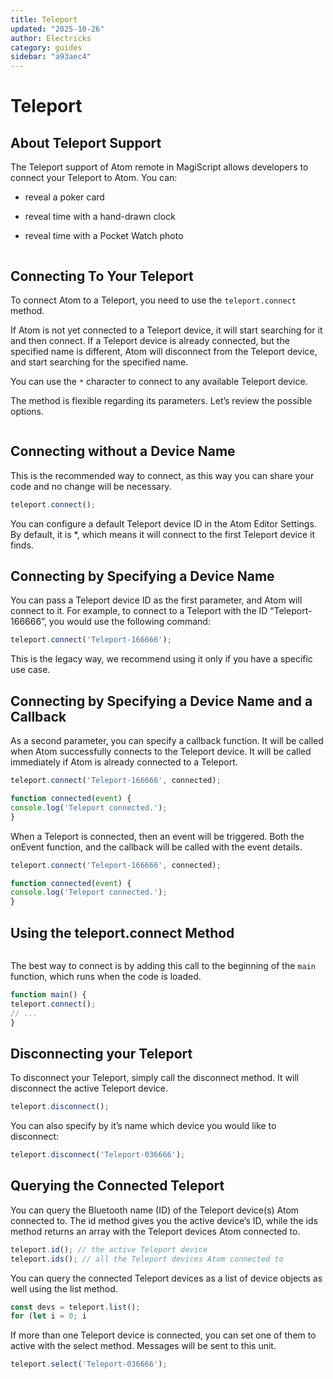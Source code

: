 ```yaml
---
title: Teleport
updated: "2025-10-26"
author: Electricks
category: guides
sidebar: "a93aec4"
---
```


# Teleport

## About Teleport Support

The Teleport support of Atom remote in MagiScript allows developers to connect your Teleport to Atom. You can:

- reveal a poker card

- reveal time with a hand-drawn clock

- reveal time with a Pocket Watch photo

```javascript

```

## Connecting To Your Teleport

To connect Atom to a Teleport, you need to use the `teleport.connect` method.

If Atom is not yet connected to a Teleport device, it will start searching for it and then connect. If a Teleport device is already connected, but the specified name is different, Atom will disconnect from the Teleport device, and start searching for the specified name.

You can use the `*` character to connect to any available Teleport device.

The method is flexible regarding its parameters. Let’s review the possible options.

```javascript

```

## Connecting without a Device Name

This is the recommended way to connect, as this way you can share your code and no change will be necessary.

```javascript
teleport.connect();
```

You can configure a default Teleport device ID in the Atom Editor Settings. By default, it is *, which means it will connect to the first Teleport device it finds.

## Connecting by Specifying a Device Name

You can pass a Teleport device ID as the first parameter, and Atom will connect to it. For example, to connect to a Teleport with the ID “Teleport-166666”, you would use the following command:

```javascript
teleport.connect('Teleport-166666');
```

This is the legacy way, we recommend using it only if you have a specific use case.

## Connecting by Specifying a Device Name and a Callback

As a second parameter, you can specify a callback function. It will be called when Atom successfully connects to the Teleport device. It will be called immediately if Atom is already connected to a Teleport.

```javascript
teleport.connect('Teleport-166666', connected);

function connected(event) {
console.log('Teleport connected.');
}
```

When a Teleport is connected, then an event will be triggered. Both the onEvent function, and the callback will be called with the event details.

```javascript
teleport.connect('Teleport-166666', connected);

function connected(event) {
console.log('Teleport connected.');
}
```

## Using the teleport.connect Method

```javascript

```

The best way to connect is by adding this call to the beginning of the `main` function, which runs when the code is loaded.

```javascript
function main() {
teleport.connect();
// ...
}
```

## Disconnecting your Teleport

To disconnect your Teleport, simply call the disconnect method. It will disconnect the active Teleport device.

```javascript
teleport.disconnect();
```

You can also specify by it’s name which device you would like to disconnect:

```javascript
teleport.disconnect('Teleport-036666');
```

## Querying the Connected Teleport

You can query the Bluetooth name (ID) of the Teleport device(s) Atom connected to. The id method gives you the active device’s ID, while the ids method returns an array with the Teleport devices Atom connected to.

```javascript
teleport.id(); // the active Teleport device
teleport.ids(); // all the Teleport devices Atom connected to
```

You can query the connected Teleport devices as a list of device objects as well using the list method.

```javascript
const devs = teleport.list();
for (let i = 0; i
```

If more than one Teleport device is connected, you can set one of them to active with the select method. Messages will be sent to this unit.

```javascript
teleport.select('Teleport-036666');
```